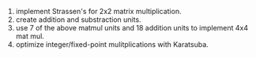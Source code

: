 1. implement Strassen's for 2x2 matrix multiplication. 
2. create addition and substraction units.
3. use 7 of the above matmul units and 18 addition units to implement 4x4 mat mul.
4. optimize integer/fixed-point mulitplications with Karatsuba.